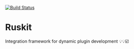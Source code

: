 [![Build Status](https://travis-ci.org/RSCommunity/Ruskit.svg?branch=master)](https://travis-ci.org/RSCommunity/Ruskit)
# Ruskit
Integration framework for dynamic plugin development 💡💡☑️
